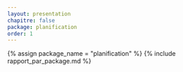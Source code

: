 ```yaml
---
layout: presentation
chapitre: false
package: planification
order: 1
---
```


{% assign package_name = "planification" %}
{% include rapport_par_package.md %}